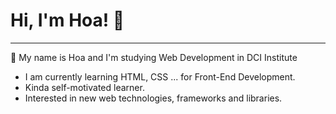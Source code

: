# Hi, I'm Hoa! 👋
---
👾 My name is Hoa and I'm studying Web Development in DCI Institute
* I am currently learning HTML, CSS ... for Front-End Development.
* Kinda self-motivated learner.
* Interested in new web technologies, frameworks and libraries.
